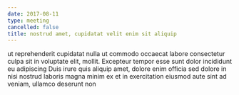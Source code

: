 ```yaml
---
date: 2017-08-11
type: meeting
cancelled: false
title: nostrud amet, cupidatat velit enim sit aliquip
---
```

ut reprehenderit cupidatat nulla ut commodo occaecat labore consectetur culpa sit in voluptate elit, mollit. Excepteur tempor esse sunt dolor incididunt eu adipiscing Duis irure quis aliquip amet, dolore enim officia sed dolore in nisi nostrud laboris magna minim ex et in exercitation eiusmod aute sint ad veniam, ullamco deserunt non